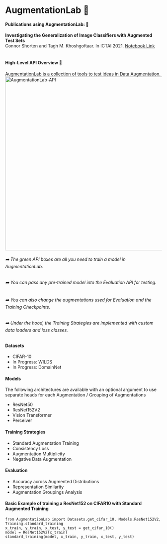 # AugmentationLab 🧫
<h4> Publications using AugmentationLab: 📜 </h4>
<b>Investigating the Generalization of Image Classifiers with Augmented Test Sets</b><br />
Connor Shorten and Tagh M. Khoshgoftaar. In ICTAI 2021.
<a href = "https://github.com/CShorten/AugmentationZoo/blob/main/Notebooks/Investigating_Generalization.ipynb">Notebook Link</a>
<br /><br />
<h4> High-Level API Overview 🧰 </h4>
AugmentationLab is a collection of tools to test ideas in Data Augmentation.<br />
<img width="558" alt="AugmentationLab-API" src="https://user-images.githubusercontent.com/25864937/135115606-ad2123d6-2fa3-4901-8974-0635a7a51752.png">
<h6> ➡️ The green API boxes are all you need to train a model in AugmentationLab. </h6>
<h6> ➡️ You can pass any pre-trained model into the Evaluation API for testing. </h6>
<h6> ➡️ You can also change the augmentations used for Evaluation and the Training Checkpoints. </h6>
<h6> ➡️ Under the hood, the Training Strategies are implemented with custom data loaders and loss classes. </h6>

<h4> Datasets </h4>
    <ul>
        <li> CIFAR-10 </li>
        <li> In Progress: WILDS </li>
        <li> In Progress: DomainNet </li>
    </ul>
<h4> Models </h4>
<p> The following architectures are available with an optional argument to use separate heads for each Augmentation / Grouping of Augmentations </p>
    <ul>
      <li> ResNet50 </li>
      <li> ResNet152V2 </li>
      <li> Vision Transformer </li>
      <li> Perceiver </li>
    </ul>
<h4> Training Strategies </h4>
  <ul>
    <li> Standard Augmentation Training </li>
    <li> Consistency Loss </li>
    <li> Augmentation Multiplicity </li>
    <li> Negative Data Augmentation </li>
  </ul>
<h4> Evaluation </h4>
  <ul>
    <li> Accuracy across Augmented Distributions </li>
    <li> Representation Similarity </li>
    <li> Augmentation Groupings Analysis </li>
  </ul>
  
<h4> Basic Example of training a ResNet152 on CIFAR10 with Standard Augmented Training </h4>
<code>from AugmentationLab import Datasets.get_cifar_10, Models.ResNet152V2, Training.standard_training</code><br>
<code>x_train, y_train, x_test, y_test = get_cifar_10()</code><br>
<code>model = ResNet152V2(x_train)</code><br>
<code>standard_training(model, x_train, y_train, x_test, y_test)</code><br>
